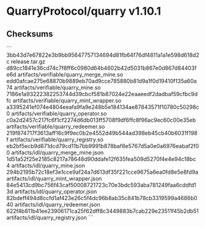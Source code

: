 # QuarryProtocol/quarry v1.10.1
## Checksums
\`\`\`
3bb43d7e67822e3b9bb95647757134694d81fb64f76df4811a1a1e598d618d2c  release.tar.gz
d89cc1841e36cd74c7f8ff6c0980d64b4602b42d5031b867e0d867d84403fe6d  artifacts/verifiable/quarry_merge_mine.so
edd0afcae275e68870b9889eb70ad9cce785880b81d9a1f0d19410f135a60a74  artifacts/verifiable/quarry_mine.so
7186e1a93222382253744d39cbcf581b87024e22eaaeedf2dadbaf59cfbc9dfc  artifacts/verifiable/quarry_mint_wrapper.so
a3395241ef074e4804eeafa9fa9e248b5e184134ae87843571f10780c50298c0  artifacts/verifiable/quarry_operator.so
c0a2d2457c217fc6f1cf2274d6db013ff5708f9df6ffc8f96ac9ec60c00e35eb  artifacts/verifiable/quarry_redeemer.so
219f874717f3613aff16c9f9ec0b2e4552d49b544ad398eb45cb40b6031f198f  artifacts/verifiable/quarry_registry.so
eb2bf5ecb9d871dcd79cd11b7bb9991b878baf8e5767d5a0e0a6976eabaf2f00  artifacts/idl/quarry_merge_mine.json
1d51a52f25e2185c8217a78648d90ddafe12f635fea509d5270f4e4e94c18bc4  artifacts/idl/quarry_mine.json
294b2195b72c18ef3e1cce9af24a7d613df35f221cce9675a6ea0fd8e5e8fd9a  artifacts/idl/quarry_mint_wrapper.json
84e5413cd9bc756f43caf50008721723c70e3bdc593aba781249faa6cddfd13d  artifacts/idl/quarry_operator.json
82bdeff494d8ccfd1af423e26c5f4dc96b8ab35c841b78cb3319599a4686b040  artifacts/idl/quarry_redeemer.json
622f4b811b41ee23906171ca25f62dff8c3449883b7cab229e23511f45b2db51  artifacts/idl/quarry_registry.json
\`\`\`
